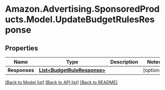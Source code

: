 # Amazon.Advertising.SponsoredProducts.Model.UpdateBudgetRulesResponse

## Properties

Name | Type | Description | Notes
------------ | ------------- | ------------- | -------------
**Responses** | [**List&lt;BudgetRuleResponse&gt;**](BudgetRuleResponse.md) |  | [optional] 

[[Back to Model list]](../README.md#documentation-for-models) [[Back to API list]](../README.md#documentation-for-api-endpoints) [[Back to README]](../README.md)

